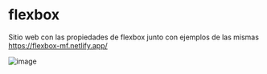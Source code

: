 # flexbox
Sitio web con las propiedades de flexbox junto con ejemplos de las mismas
https://flexbox-mf.netlify.app/

![image](https://user-images.githubusercontent.com/88450891/220220777-4f19fbda-3f94-4b32-9125-faa61029ce8f.png)
